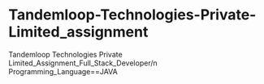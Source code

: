 # Tandemloop-Technologies-Private-Limited_assignment
Tandemloop Technologies Private Limited_Assignment_Full_Stack_Developer/n
Programming_Language==JAVA
